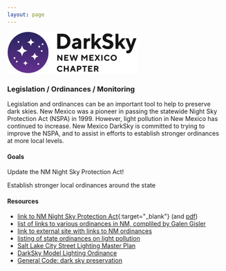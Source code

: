 ```yaml
---
layout: page
---
```


![logo](../logo.png)

### Legislation / Ordinances / Monitoring

Legislation and ordinances can be an important tool to help to preserve dark skies.
New Mexico was a pioneer in passing the statewide Night Sky Protection Act (NSPA) in 1999. However,
light pollution in New Mexico has continued to increase. New Mexico DarkSky is
committed to trying to improve the NSPA, and to assist in efforts to establish
stronger ordinances at more local levels.

#### Goals 

Update the NM Night Sky Protection Act!

Establish stronger local ordinances around the state

#### Resources

- [link to NM Night Sky Protection Act](https://nmonesource.com/nmos/nmsa/en/item/4415/index.do#!fragment/zoupio-_Toc139034192/BQCwhgziBcwMYgK4DsDWszIQewE4BUBTADwBdoAvbRABwEtsBaAfX2zgEYBmATgAYuAFg48ATAEoANMmylCEAIqJCuAJ7QA5BskRCYXAiUr1WnXoMgAynlIAhdQCUAogBknANQCCAOQDCTyVIwACNoUnZxcSA){:target="_blank"} (and [pdf](Night_Sky_Protection_Act.pdf))
- [list of links to various ordinances in NM, compliled by Galen Gisler](../ordinances/nm)
- [link to external site with links to NM ordinances](http://www.darkskynm.org/lightinglaws.html)
- [listing of state ordinances on light pollution](https://www.ncsl.org/environment-and-natural-resources/states-shut-out-light-pollution)
- [Salt Lake City Street Lighting Master Plan](https://www.slc.gov/utilities/wp-content/uploads/sites/22/2021/03/SLC-Lighting-MP_vs.10.pdf)
- [DarkSky Model Lighting Ordinance](https://darksky.org/resources/guides-and-how-tos/model-lighting-ordinances/)
- [General Code: dark sky preservation](https://www.generalcode.com/blog/dark-sky-preservation-and-light-pollution-legislation/)



